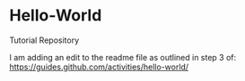# Hello-World
Tutorial Repository

I am adding an edit to the readme file as outlined in step 3 of: https://guides.github.com/activities/hello-world/
